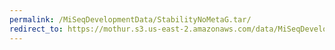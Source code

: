 ```yaml
---
permalink: /MiSeqDevelopmentData/StabilityNoMetaG.tar/
redirect_to: https://mothur.s3.us-east-2.amazonaws.com/data/MiSeqDevelopmentData/StabilityNoMetaG.tar
---
```


